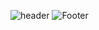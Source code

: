 ![header](https://capsule-render.vercel.app/api?type=waving&color=burlywood&height=200&section=header&text='BrandonJE'&fontSize=24)
![Footer](https://capsule-render.vercel.app/api?type=waving&color=burlywood&height=200&section=footer)
